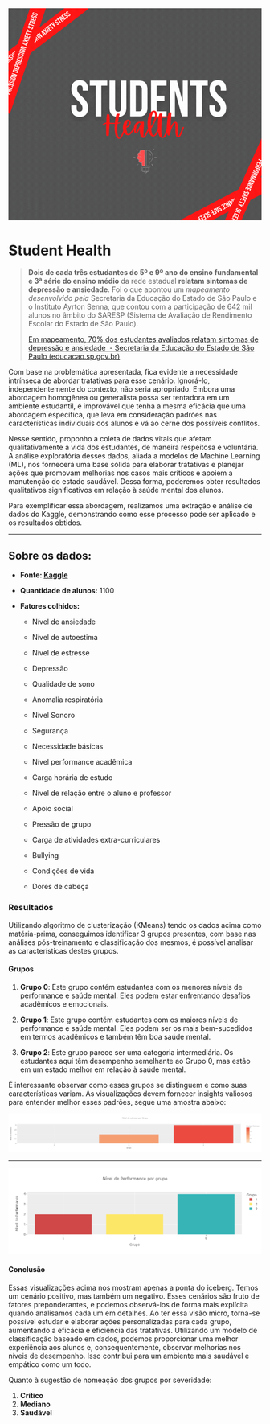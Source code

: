 

<img title="" src="./static/img/STUDENTS.gif" alt="STUDENTS" style="zoom:67%;" data-align="center">

# Student Health



> **Dois de cada três estudantes do 5º e 9º ano do ensino fundamental e 3ª série do ensino médio** da rede estadual **relatam sintomas de depressão e ansiedade**. Foi o que apontou um _mapeamento desenvolvido pela_ Secretaria da Educação do Estado de São Paulo e o Instituto Ayrton Senna, que contou com a participação de 642 mil alunos no âmbito do SARESP (Sistema de Avaliação de Rendimento Escolar do Estado de São Paulo).
> 
> [Em mapeamento, 70% dos estudantes avaliados relatam sintomas de depressão e ansiedade  - Secretaria da Educação do Estado de São Paulo (educacao.sp.gov.br)](https://www.educacao.sp.gov.br/em-mapeamento-70-dos-estudantes-avaliados-relatam-sintomas-de-depressao-e-ansiedade/)



Com base na problemática apresentada, fica evidente a necessidade intrínseca de abordar tratativas para esse cenário. Ignorá-lo, independentemente do contexto, não seria apropriado. Embora uma abordagem homogênea ou generalista possa ser tentadora em um ambiente estudantil, é improvável que tenha a mesma eficácia que uma abordagem específica, que leva em consideração padrões nas características individuais dos alunos e vá ao cerne dos possíveis conflitos.

Nesse sentido, proponho a coleta de dados vitais que afetam qualitativamente a vida dos estudantes, de maneira respeitosa e voluntária. A análise exploratória desses dados, aliada a modelos de Machine Learning (ML), nos fornecerá uma base sólida para elaborar tratativas e planejar ações que promovam melhorias nos casos mais críticos e apoiem a manutenção do estado saudável. Dessa forma, poderemos obter resultados qualitativos significativos em relação à saúde mental dos alunos.

Para exemplificar essa abordagem, realizamos uma extração e análise de dados do Kaggle, demonstrando como esse processo pode ser aplicado e os resultados obtidos.



 ---------



## Sobre os dados:
- **Fonte: [Kaggle](https://www.kaggle.com/datasets/rxnach/student-stress-factors-a-comprehensive-analysis)**

- **Quantidade de alunos:** 1100

- **Fatores colhidos:**
  
  - Nível de ansiedade
  
  - Nível de autoestima
  
  - Nível de estresse
  
  - Depressão
  
  - Qualidade de sono
  
  - Anomalia respiratória
  
  - Nível Sonoro
  
  - Segurança
  
  - Necessidade básicas
  
  - Nível performance acadêmica
  
  - Carga horária de estudo
  
  - Nível de relação entre o aluno e professor
  
  - Apoio social
  
  - Pressão de grupo
  
  - Carga de atividades extra-curriculares
  
  - Bullying
  
  - Condições de vida
  
  - Dores de cabeça
    
    

### Resultados

Utilizando algoritmo de clusterização (KMeans) tendo os dados acima como matéria-prima, conseguimos identificar 3 grupos presentes, com base nas análises pós-treinamento e classificação dos mesmos, é possível analisar as características destes grupos.



#### Grupos



1. **Grupo 0**: Este grupo contém estudantes com os menores níveis de performance e saúde mental. Eles podem estar enfrentando desafios acadêmicos e emocionais.

2. **Grupo 1**: Este grupo contém estudantes com os maiores níveis de performance e saúde mental. Eles podem ser os mais bem-sucedidos em termos acadêmicos e também têm boa saúde mental.

3. **Grupo 2**: Este grupo parece ser uma categoria intermediária. Os estudantes aqui têm desempenho semelhante ao Grupo 0, mas estão em um estado melhor em relação à saúde mental.



É interessante observar como esses grupos se distinguem e como suas características variam. As visualizações devem fornecer insights valiosos para entender melhor esses padrões, segue uma amostra abaixo:



![loading-ag-211](./static/img/Plot%201.png)



--------



![gráfico de barras baseado no nível de performance de cada grupo.erfor](./static/img/Plot%202.png)



#### Conclusão

Essas visualizações acima nos mostram apenas a ponta do iceberg. Temos um cenário positivo, mas também um negativo. Esses cenários são fruto de fatores preponderantes, e podemos observá-los de forma mais explícita quando analisamos cada um em detalhes. Ao ter essa visão micro, torna-se possível estudar e elaborar ações personalizadas para cada grupo, aumentando a eficácia e eficiência das tratativas. Utilizando um modelo de classificação baseado em dados, podemos proporcionar uma melhor experiência aos alunos e, consequentemente, observar melhorias nos níveis de desempenho. Isso contribui para um ambiente mais saudável e empático como um todo.



Quanto à sugestão de nomeação dos grupos por severidade:

1. **Crítico**
2. **Mediano**
3. **Saudável**


